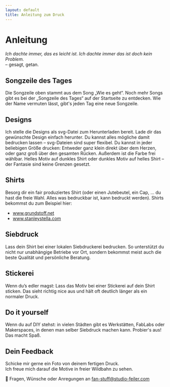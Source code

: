 ```yaml
---
layout: default
title: Anleitung zum Druck
---
```


# Anleitung

_Ich dachte immer, das es leicht ist. Ich dachte immer das ist doch kein Problem._  
– gesagt, getan.

## Songzeile des Tages

Die Songzeile oben stammt aus dem Song „Wie es geht“. Noch mehr Songs gibt es bei der „Songzeile des Tages“ auf der Startseite zu entdecken. Wie der Name vermuten lässt, gibt's jeden Tag eine neue Songzeile.

## Designs

Ich stelle die Designs als svg-Datei zum Herunterladen bereit. Lade dir das
gewünschte Design einfach herunter. Du kannst alles mögliche damit bedrucken lassen – svg-Dateien sind super flexibel. Du
kannst in jeder beliebigen Größe drucken: Entweder ganz klein direkt über
dem Herzen, oder ganz groß über den gesamten Rücken. Außerdem ist die Farbe
frei wählbar. Helles Motiv auf dunkles Shirt oder dunkles Motiv auf helles
Shirt – der Fantasie sind keine Grenzen gesetzt.

## Shirts

Besorg dir ein fair produziertes Shirt (oder einen Jutebeutel, ein Cap, ...
du hast die freie Wahl. Alles was bedruckbar ist, kann bedruckt werden).
Shirts bekommst du zum Beispiel hier:

- <a href="https://www.grundstoff.net" target="_blank" rel="noopener">www.grundstoff.net</a>
- <a href="https://stanleystella.com" target="_blank" rel="noopener">www.stanleystella.com</a>

## Siebdruck

Lass dein Shirt bei einer lokalen Siebdruckerei bedrucken. So unterstützt du
nicht nur unabhängige Betriebe vor Ort, sondern bekommst meist auch die
beste Qualität und persönliche Beratung.

## Stickerei

Wenn du’s edler magst: Lass das Motiv bei einer Stickerei auf dein Shirt
sticken. Das sieht richtig nice aus und hält oft deutlich länger als ein
normaler Druck.

## Do it yourself

Wenn du auf DIY stehst: in vielen Städten gibt es Werkstätten, FabLabs oder
Makerspaces, in denen man selber Siebdruck machen kann. Probier's aus! Das
macht Spaß.

## Dein Feedback

Schicke mir gerne ein Foto von deinem fertigen Druck.  
Ich freue mich darauf die Motive in freier Wildbahn zu sehen.

💜 Fragen, Wünsche oder Anregungen an [fan-stuff@studio-feiler.com](mailto:fan-stuff@studio-feiler.com)

